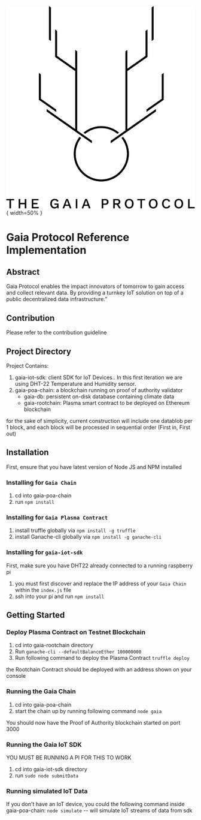 ![Gaia1.0](./logo-gaia.png){ width=50% }
# Gaia Protocol Reference Implementation
## Abstract
Gaia Protocol enables the impact innovators of tomorrow to gain access and collect relevant data. By providing a turnkey IoT solution on top of a public decentralized data infrastructure.”

## Contribution
Please refer to the contribution guideline

## Project Directory
Project Contains:
1. gaia-iot-sdk: client SDK for IoT Devices.. In this first iteration we are using DHT-22 Temperature and Humidity sensor.
2. gaia-poa-chain: a blockchain running on proof of authority validator 
    - gaia-db: persistent on-disk database containing climate data
    - gaia-rootchain: Plasma smart contract to be deployed on Ethereum blockchain

for the sake of simplicity, current construction will include one datablob per
1 block, and each block will be processed in sequential order (First in, First out)

## Installation 
First, ensure that you have latest version of Node JS and NPM installed

### Installing for `Gaia Chain`
1. cd into gaia-poa-chain
2. run `npm install`

### Installing for `Gaia Plasma Contract`
1. install truffle globally via `npm install -g truffle`
1. install Ganache-cli globally via `npm install -g ganache-cli`

### Installing for `gaia-iot-sdk`
First, make sure you have DHT22 already connected to a running raspberry pi

1. you must first discover and replace the IP address of your `Gaia Chain` within the `index.js` file 
2. ssh into your pi and run `npm install` 

## Getting Started
### Deploy Plasma Contract on Testnet Blockchain
1. cd into gaia-rootchain directory
1. Run `ganache-cli --defaultBalanceEther 100000000`
2. Run following command to deploy the Plasma Contract `truffle deploy`

the Rootchain Contract should be deployed with an address shown on your console

### Running the Gaia Chain
1. cd into gaia-poa-chain
2. start the chain up by running following command `node gaia`

You should now have the Proof of Authority blockchain started on port 3000

### Running the Gaia IoT SDK 
YOU MUST BE RUNNING A PI FOR THIS TO WORK
1. cd into gaia-iot-sdk directory
2. run `sudo node submitData`

### Running simulated IoT Data
If you don't have an IoT device, you could the following command inside gaia-poa-chain: `node simulate` -- will simulate IoT streams of data from sdk